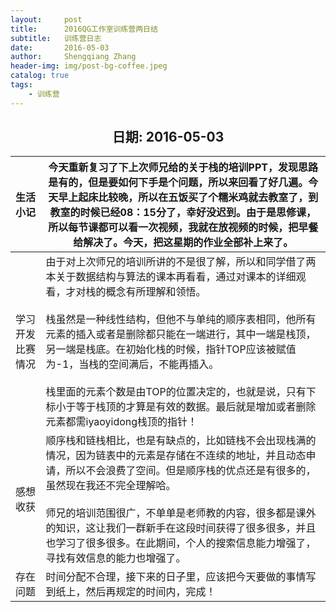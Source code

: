 ```yaml
---
layout:     post
title:      2016QG工作室训练营两日结
subtitle:   训练营日志
date:       2016-05-03
author:     Shengqiang Zhang
header-img: img/post-bg-coffee.jpeg
catalog: true
tags:
    - 训练营
---
```




<center><h2>日期: 2016-05-03</h2></center>



| 生活小记         | 今天重新复习了下上次师兄给的关于栈的培训PPT，发现思路是有的，但是要如何下手是个问题，所以来回看了好几遍。今天早上起床比较晚，所以在五饭买了个糯米鸡就去教室了，到教室的时候已经08：15分了，幸好没迟到。由于是思修课，所以每节课都可以看一次视频，我就在放视频的时候，把早餐给解决了。今天，把这星期的作业全部补上来了。 |
| :--------------- | ------------------------------------------------------------ |
| 学习开发比赛情况 | 由于对上次师兄的培训所讲的不是很了解，所以和同学借了两本关于数据结构与算法的课本再看看，通过对课本的详细观看，才对栈的概念有所理解和领悟。<br/><br/>栈虽然是一种线性结构，但他不与单纯的顺序表相同，他所有元素的插入或者是删除都只能在一端进行，其中一端是栈顶，另一端是栈底。在初始化栈的时候，指针TOP应该被赋值为-1，当栈的空间满后，不能再插入。<br/><br/>栈里面的元素个数是由TOP的位置决定的，也就是说，只有下标小于等于栈顶的才算是有效的数据。最后就是增加或者删除元素都需iyaoyidong栈顶的指针！ |
| 感想收获         | 顺序栈和链栈相比，也是有缺点的，比如链栈不会出现栈满的情况，因为链表中的元素是存储在不连续的地址，并且动态申请，所以不会浪费了空间。但是顺序栈的优点还是有很多的，虽然现在我还不完全理解哈。<br/><br/>师兄的培训范围很广，不单单是老师教的内容，很多都是课外的知识，这让我们一群新手在这段时间获得了很多很多，并且也学习了很多很多。在此期间，个人的搜索信息能力增强了，寻找有效信息的能力也增强了。 |
| 存在问题         | 时间分配不合理，接下来的日子里，应该把今天要做的事情写到纸上，然后再规定的时间内，完成！ |

